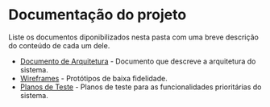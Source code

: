 # Documentação do projeto

Liste os documentos diponibilizados nesta pasta com uma breve descrição do conteúdo de cada um dele.

* [Documento de Arquitetura](architecture_document.md) - Documento que descreve a arquitetura do sistema.
* [Wireframes](wireframes/README.md) - Protótipos de baixa fidelidade.
* [Planos de Teste](test_plans/README.md) - Planos de teste para as funcionalidades prioritárias do sistema.
